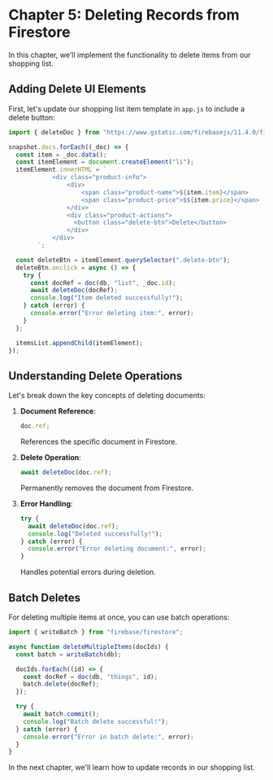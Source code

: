 # Chapter 5: Deleting Records from Firestore

In this chapter, we'll implement the functionality to delete items from our shopping list.

## Adding Delete UI Elements

First, let's update our shopping list item template in `app.js` to include a delete button:

```javascript
import { deleteDoc } from "https://www.gstatic.com/firebasejs/11.4.0/firebase-firestore.js";

snapshot.docs.forEach((_doc) => {
  const item = _doc.data();
  const itemElement = document.createElement("li");
  itemElement.innerHTML = `
            <div class="product-info">
                <div>
                    <span class="product-name">${item.item}</span>
                    <span class="product-price">$${item.price}</span>
                </div>
                <div class="product-actions">
                  <button class="delete-btn">Delete</button>
                </div>
            </div>
        `;

  const deleteBtn = itemElement.querySelector(".delete-btn");
  deleteBtn.onclick = async () => {
    try {
      const docRef = doc(db, "list", _doc.id);
      await deleteDoc(docRef);
      console.log("Item deleted successfully!");
    } catch (error) {
      console.error("Error deleting item:", error);
    }
  };

  itemsList.appendChild(itemElement);
});
```

## Understanding Delete Operations

Let's break down the key concepts of deleting documents:

1. **Document Reference**:

   ```javascript
   doc.ref;
   ```

   References the specific document in Firestore.

2. **Delete Operation**:

   ```javascript
   await deleteDoc(doc.ref);
   ```

   Permanently removes the document from Firestore.

3. **Error Handling**:
   ```javascript
   try {
     await deleteDoc(doc.ref);
     console.log("Deleted successfully!");
   } catch (error) {
     console.error("Error deleting document:", error);
   }
   ```
   Handles potential errors during deletion.

## Batch Deletes

For deleting multiple items at once, you can use batch operations:

```javascript
import { writeBatch } from "firebase/firestore";

async function deleteMultipleItems(docIds) {
  const batch = writeBatch(db);

  docIds.forEach((id) => {
    const docRef = doc(db, "things", id);
    batch.delete(docRef);
  });

  try {
    await batch.commit();
    console.log("Batch delete successful!");
  } catch (error) {
    console.error("Error in batch delete:", error);
  }
}
```

In the next chapter, we'll learn how to update records in our shopping list.
